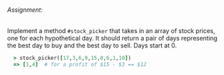###### Assignment:
Implement a method `#stock_picker` that takes in an array of stock prices, one for each hypothetical day. It should return a pair of days representing the best day to buy and the best day to sell. Days start at 0.

~~~ruby
  > stock_picker([17,3,6,9,15,8,6,1,10])
  => [1,4]  # for a profit of $15 - $3 == $12
~~~
